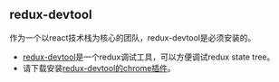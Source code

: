 ## redux-devtool

作为一个以react技术栈为核心的团队，redux-devtool是必须安装的。
* [redux-devtool](https://github.com/gaearon/redux-devtools#chrome-extension)是一个redux调试工具，可以方便调试redux state tree。
* 请下载安装[redux-devtool的chrome插件](https://chrome.google.com/webstore/detail/redux-devtools/lmhkpmbekcpmknklioeibfkpmmfibljd)。
